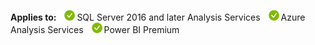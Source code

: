 **Applies to:** ![yes](media/yes.png)SQL Server 2016 and later Analysis Services ![yes](media/yes.png)Azure Analysis Services ![yes](media/yes.png)Power BI Premium